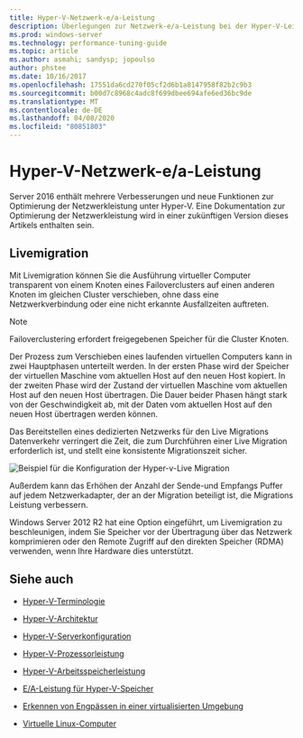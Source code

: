 ```yaml
---
title: Hyper-V-Netzwerk-e/a-Leistung
description: Überlegungen zur Netzwerk-e/a-Leistung bei der Hyper-V-Leistungsoptimierung
ms.prod: windows-server
ms.technology: performance-tuning-guide
ms.topic: article
ms.author: asmahi; sandysp; jopoulso
author: phstee
ms.date: 10/16/2017
ms.openlocfilehash: 17551da6cd270f05cf2d6b1a8147958f82b2c9b3
ms.sourcegitcommit: b00d7c8968c4adc8f699dbee694afe6ed36bc9de
ms.translationtype: MT
ms.contentlocale: de-DE
ms.lasthandoff: 04/08/2020
ms.locfileid: "80851803"
---
```

# <a name="hyper-v-network-io-performance"></a>Hyper-V-Netzwerk-e/a-Leistung

Server 2016 enthält mehrere Verbesserungen und neue Funktionen zur Optimierung der Netzwerkleistung unter Hyper-V.  Eine Dokumentation zur Optimierung der Netzwerkleistung wird in einer zukünftigen Version dieses Artikels enthalten sein.

## <a name="live-migration"></a>Livemigration

Mit Livemigration können Sie die Ausführung virtueller Computer transparent von einem Knoten eines Failoverclusters auf einen anderen Knoten im gleichen Cluster verschieben, ohne dass eine Netzwerkverbindung oder eine nicht erkannte Ausfallzeiten auftreten.

> [!NOTE]
> Failoverclustering erfordert freigegebenen Speicher für die Cluster Knoten.

Der Prozess zum Verschieben eines laufenden virtuellen Computers kann in zwei Hauptphasen unterteilt werden. In der ersten Phase wird der Speicher der virtuellen Maschine vom aktuellen Host auf den neuen Host kopiert. In der zweiten Phase wird der Zustand der virtuellen Maschine vom aktuellen Host auf den neuen Host übertragen. Die Dauer beider Phasen hängt stark von der Geschwindigkeit ab, mit der Daten vom aktuellen Host auf den neuen Host übertragen werden können.

Das Bereitstellen eines dedizierten Netzwerks für den Live Migrations Datenverkehr verringert die Zeit, die zum Durchführen einer Live Migration erforderlich ist, und stellt eine konsistente Migrationszeit sicher.

![Beispiel für die Konfiguration der Hyper-v-Live Migration](../../media/perftune-guide-live-migration.png)

Außerdem kann das Erhöhen der Anzahl der Sende-und Empfangs Puffer auf jedem Netzwerkadapter, der an der Migration beteiligt ist, die Migrations Leistung verbessern.

Windows Server 2012 R2 hat eine Option eingeführt, um Livemigration zu beschleunigen, indem Sie Speicher vor der Übertragung über das Netzwerk komprimieren oder den Remote Zugriff auf den direkten Speicher (RDMA) verwenden, wenn Ihre Hardware dies unterstützt.

## <a name="see-also"></a>Siehe auch

-   [Hyper-V-Terminologie](terminology.md)

-   [Hyper-V-Architektur](architecture.md)

-   [Hyper-V-Serverkonfiguration](configuration.md)

-   [Hyper-V-Prozessorleistung](processor-performance.md)

-   [Hyper-V-Arbeitsspeicherleistung](memory-performance.md)

-   [E/A-Leistung für Hyper-V-Speicher](storage-io-performance.md)

-   [Erkennen von Engpässen in einer virtualisierten Umgebung](detecting-virtualized-environment-bottlenecks.md)

-   [Virtuelle Linux-Computer](linux-virtual-machine-considerations.md)
